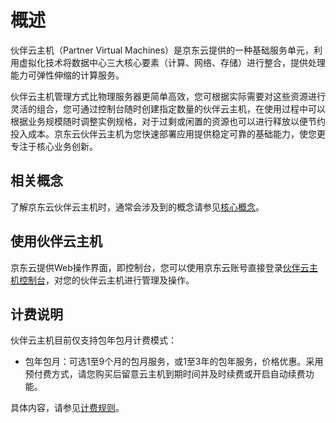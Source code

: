# 概述
伙伴云主机（Partner Virtual Machines）是京东云提供的一种基础服务单元，利用虚拟化技术将数据中心三大核心要素（计算、网络、存储）进行整合，提供处理能力可弹性伸缩的计算服务。

伙伴云主机管理方式比物理服务器更简单高效，您可根据实际需要对这些资源进行灵活的组合，您可通过控制台随时创建指定数量的伙伴云主机，在使用过程中可以根据业务规模随时调整实例规格，对于过剩或闲置的资源也可以进行释放以便节约投入成本。京东云伙伴云主机为您快速部署应用提供稳定可靠的基础能力，使您更专注于核心业务创新。

## 相关概念
了解京东云伙伴云主机时，通常会涉及到的概念请参见[核心概念](Core-Concepts.md)。


## 使用伙伴云主机
京东云提供Web操作界面，即控制台，您可以使用京东云账号直接登录[伙伴云主机控制台](https://cnsx-console.jdcloud.com/compute/vm/list)，对您的伙伴云主机进行管理及操作。


## 计费说明
伙伴云主机目前仅支持包年包月计费模式：

* 包年包月：可选1至9个月的包月服务，或1至3年的包年服务，价格优惠。采用预付费方式，请您购买后留意云主机到期时间并及时续费或开启自动续费功能。

具体内容，请参见[计费规则](../Pricing/Billing-Rules.md)。 



